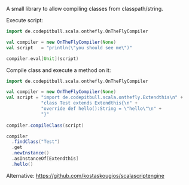 A small library to allow compiling classes from classpath/string.

Execute script:
```scala
import de.codepitbull.scala.onthefly.OnTheFlyCompiler

val compiler = new OnTheFlyCompiler(None)
val script   = "println(\"you should see me\")"

compiler.eval[Unit](script)
```

Compile class and execute a method on it:
```scala
import de.codepitbull.scala.onthefly.OnTheFlyCompiler

val compiler = new OnTheFlyCompiler(None)
val script = "import de.codepitbull.scala.onthefly.Extendthis\n" +
             "class Test extends Extendthis{\n" +
             "override def hello():String = \"hello\"\n" +
             "}"
             
compiler.compileClass(script)

compiler
  .findClass("Test")
  .get
  .newInstance()
  .asInstanceOf[Extendthis]
  .hello()
```

Alternative: https://github.com/kostaskougios/scalascriptengine
